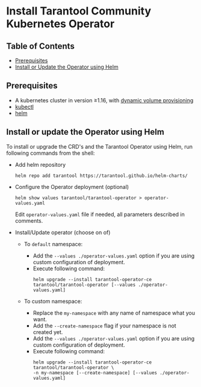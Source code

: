 # Install Tarantool Community Kubernetes Operator

## Table of Contents

- [Prerequisites](#prerequisites)
- [Install or Update the Operator using Helm](#install-or-update-the-operator-using-helm)

## Prerequisites

- A kubernetes cluster in version ≥1.16, with [dynamic volume provisioning](https://kubernetes.io/docs/concepts/storage/dynamic-provisioning/)
- [kubectl](https://kubernetes.io/ru/docs/tasks/tools/install-kubectl/)
- [helm](https://helm.sh/docs/intro/install/)

## Install or update the Operator using Helm

To install or upgrade the CRD's and the Tarantool Operator using Helm, run following commands from the shell:

- Add helm repository

  ```shell
  helm repo add tarantool https://tarantool.github.io/helm-charts/
  ```

- Configure the Operator deployment (optional)

  ```shell
  helm show values tarantool/tarantool-operator > operator-values.yaml
  ```

  Edit `operator-values.yaml` file if needed, all parameters described in comments.
- Install/Update operator (choose on of)
  - To `default` namespace:
  
    - Add the `--values ./operator-values.yaml` option if you are using custom configuration of deployment.
    - Execute following command:
      ```shell
      helm upgrade --install tarantool-operator-ce tarantool/tarantool-operator [--values ./operator-values.yaml]
      ```
      
  - To custom namespace:
    
    - Replace the `my-namespace` with any name of namespace what you want.
    - Add the `--create-namespace` flag if your namespace is not created yet.
    - Add the `--values ./operator-values.yaml` option if you are using custom configuration of deployment.
    - Execute following command:
      ```shell
      helm upgrade --install tarantool-operator-ce tarantool/tarantool-operator \
	  -n my-namespace [--create-namespace] [--values ./operator-values.yaml]
      ```
